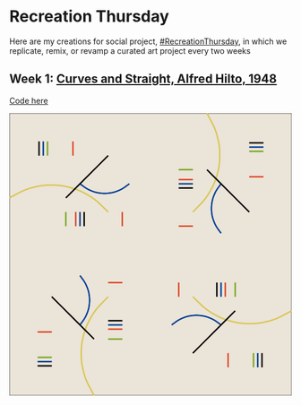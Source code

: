 # Recreation Thursday


Here are my creations for social project, [#RecreationThursday](https://github.com/sharlagelfand/RecreationThursday), in which we replicate, remix, or revamp a curated art project every two weeks



## Week 1: [Curves and Straight, Alfred Hilto, 1948](https://www.moma.org/collection/works/205953)
[Code here](https://github.com/jakelawlor/RecreationThursday/blob/master/Week%201/RecreationThursday_1.R)


<img src="https://github.com/jakelawlor/RecreationThursday/blob/master/Week%201/curves.gif"  width=550/>
